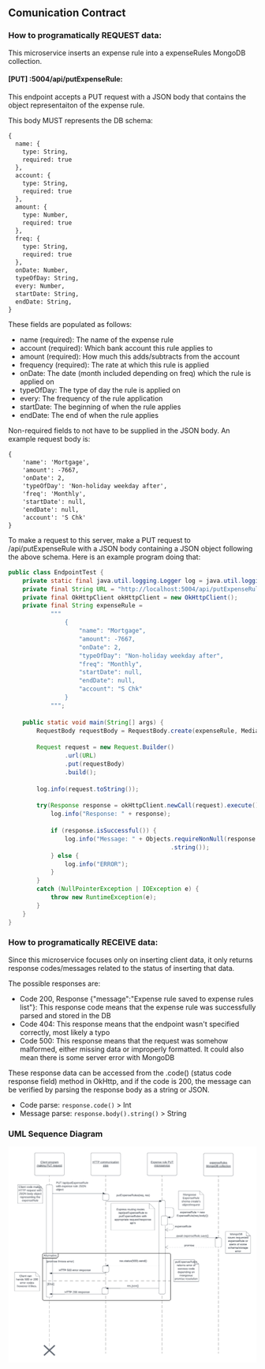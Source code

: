 ## Comunication Contract

### How to programatically REQUEST data:

This microservice inserts an expense rule into a expenseRules MongoDB collection.

#### [PUT] :5004/api/putExpenseRule: 
This endpoint accepts a PUT request with a JSON body that contains the object representaiton
of the expense rule. 

This body MUST represents the DB schema: 

```
{
  name: { 
    type: String,
    required: true
  },
  account: { 
    type: String,
    required: true
  },
  amount: { 
    type: Number,
    required: true
  },
  freq: { 
    type: String,
    required: true
  },
  onDate: Number,
  typeOfDay: String,
  every: Number,
  startDate: String,
  endDate: String,
}
```

These fields are populated as follows:
- name (required): The name of the expense rule
- account (required): Which bank account this rule applies to
- amount (required): How much this adds/subtracts from the account
- frequency (required): The rate at which this rule is applied
- onDate: The date (month included depending on freq) which the rule is applied on
- typeOfDay: The type of day the rule is applied on
- every: The frequency of the rule application
- startDate: The beginning of when the rule applies
- endDate: The end of when the rule applies

Non-required fields to not have to be supplied in the JSON body. An example request body is:

```
{
    'name': 'Mortgage',
    'amount': -7667,
    'onDate': 2,
    'typeOfDay': 'Non-holiday weekday after',
    'freq': 'Monthly',
    'startDate': null,
    'endDate': null,
    'account': 'S Chk'
}
```

To make a request to this server, make a PUT request to 
/api/putExpenseRule with a JSON body containing a JSON object following the 
above schema. Here is an example program doing that:

```java
public class EndpointTest {
	private static final java.util.logging.Logger log = java.util.logging.Logger.getLogger(EndpointTest.class.getName());
	private final String URL = "http://localhost:5004/api/putExpenseRule";
	private final OkHttpClient okHttpClient = new OkHttpClient();
	private final String expenseRule = 
            """
                {
                    "name": "Mortgage",
                    "amount": -7667,
                    "onDate": 2,
                    "typeOfDay": "Non-holiday weekday after",
                    "freq": "Monthly",
                    "startDate": null,
                    "endDate": null,
                    "account": "S Chk"
                }
            """;
	
	public static void main(String[] args) {
		RequestBody requestBody = RequestBody.create(expenseRule, MediaType.parse("application/json"));

		Request request = new Request.Builder()
				.url(URL)
				.put(requestBody)
				.build();

		log.info(request.toString());

		try(Response response = okHttpClient.newCall(request).execute()) {
			log.info("Response: " + response);

			if (response.isSuccessful()) {
				log.info("Message: " + Objects.requireNonNull(response.body())
				                              .string());
			} else {
				log.info("ERROR");
			}
		}
		catch (NullPointerException | IOException e) {
			throw new RuntimeException(e);
		}
    }
}
```

### How to programatically RECEIVE data:

Since this microservice focuses only on inserting client data, it only returns response codes/messages
related to the status of inserting that data. 

The possible responses are:

- Code 200, Response {"message":"Expense rule saved to expense rules list"}: This response code means that the 
  expense rule was successfully parsed and stored in the DB
- Code 404: This response means that the endpoint wasn't specified correctly, most likely a typo
- Code 500: This response means that the request was somehow malformed, either missing data or improperly formatted. 
  It could also mean there is some server error with MongoDB

These response data can be accessed from the .code() (status code response field) method in OkHttp, and if the code 
is 200, the message can be verified by parsing the response body as a string or JSON.

- Code parse: `response.code()` > Int
- Message parse: `response.body().string()` > String

### UML Sequence Diagram

![Diagram](UML/ExpenseRulePutUMLSequenceDiagram.png)